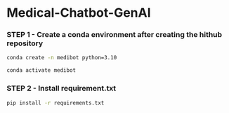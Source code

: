 # Medical-Chatbot-GenAI

### STEP 1 - Create a conda environment after creating the hithub repository
```bash
conda create -n medibot python=3.10
```
```bash
conda activate medibot
```

### STEP 2 - Install requirement.txt
```bash
pip install -r requirements.txt
```